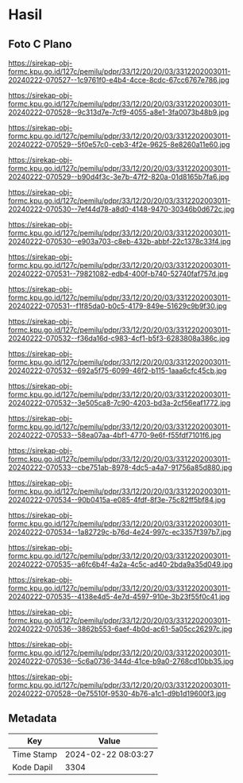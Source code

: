 # Hasil

## Foto C Plano

https://sirekap-obj-formc.kpu.go.id/127c/pemilu/pdpr/33/12/20/20/03/3312202003011-20240222-070527--1c9761f0-e4b4-4cce-8cdc-67cc6767e786.jpg

https://sirekap-obj-formc.kpu.go.id/127c/pemilu/pdpr/33/12/20/20/03/3312202003011-20240222-070528--9c313d7e-7cf9-4055-a8e1-3fa0073b48b9.jpg

https://sirekap-obj-formc.kpu.go.id/127c/pemilu/pdpr/33/12/20/20/03/3312202003011-20240222-070529--5f0e57c0-ceb3-4f2e-9625-8e8260a11e60.jpg

https://sirekap-obj-formc.kpu.go.id/127c/pemilu/pdpr/33/12/20/20/03/3312202003011-20240222-070529--b90d4f3c-3e7b-47f2-820a-01d8165b7fa6.jpg

https://sirekap-obj-formc.kpu.go.id/127c/pemilu/pdpr/33/12/20/20/03/3312202003011-20240222-070530--7ef44d78-a8d0-4148-9470-30346b0d672c.jpg

https://sirekap-obj-formc.kpu.go.id/127c/pemilu/pdpr/33/12/20/20/03/3312202003011-20240222-070530--e903a703-c8eb-432b-abbf-22c1378c33f4.jpg

https://sirekap-obj-formc.kpu.go.id/127c/pemilu/pdpr/33/12/20/20/03/3312202003011-20240222-070531--79821082-edb4-400f-b740-52740faf757d.jpg

https://sirekap-obj-formc.kpu.go.id/127c/pemilu/pdpr/33/12/20/20/03/3312202003011-20240222-070531--f1f85da0-b0c5-4179-849e-51629c9b9f30.jpg

https://sirekap-obj-formc.kpu.go.id/127c/pemilu/pdpr/33/12/20/20/03/3312202003011-20240222-070532--f36da16d-c983-4cf1-b5f3-6283808a386c.jpg

https://sirekap-obj-formc.kpu.go.id/127c/pemilu/pdpr/33/12/20/20/03/3312202003011-20240222-070532--692a5f75-6099-46f2-b115-1aaa6cfc45cb.jpg

https://sirekap-obj-formc.kpu.go.id/127c/pemilu/pdpr/33/12/20/20/03/3312202003011-20240222-070532--3e505ca8-7c90-4203-bd3a-2cf56eaf1772.jpg

https://sirekap-obj-formc.kpu.go.id/127c/pemilu/pdpr/33/12/20/20/03/3312202003011-20240222-070533--58ea07aa-4bf1-4770-9e6f-f55fdf7101f6.jpg

https://sirekap-obj-formc.kpu.go.id/127c/pemilu/pdpr/33/12/20/20/03/3312202003011-20240222-070533--cbe751ab-8978-4dc5-a4a7-91756a85d880.jpg

https://sirekap-obj-formc.kpu.go.id/127c/pemilu/pdpr/33/12/20/20/03/3312202003011-20240222-070534--90b0415a-e085-4fdf-8f3e-75c82ff5bf84.jpg

https://sirekap-obj-formc.kpu.go.id/127c/pemilu/pdpr/33/12/20/20/03/3312202003011-20240222-070534--1a82729c-b76d-4e24-997c-ec3357f397b7.jpg

https://sirekap-obj-formc.kpu.go.id/127c/pemilu/pdpr/33/12/20/20/03/3312202003011-20240222-070535--a6fc6b4f-4a2a-4c5c-ad40-2bda9a35d049.jpg

https://sirekap-obj-formc.kpu.go.id/127c/pemilu/pdpr/33/12/20/20/03/3312202003011-20240222-070535--4138e4d5-4e7d-4597-910e-3b23f55f0c41.jpg

https://sirekap-obj-formc.kpu.go.id/127c/pemilu/pdpr/33/12/20/20/03/3312202003011-20240222-070536--3862b553-6aef-4b0d-ac61-5a05cc26297c.jpg

https://sirekap-obj-formc.kpu.go.id/127c/pemilu/pdpr/33/12/20/20/03/3312202003011-20240222-070536--5c6a0736-344d-41ce-b9a0-2768cd10bb35.jpg

https://sirekap-obj-formc.kpu.go.id/127c/pemilu/pdpr/33/12/20/20/03/3312202003011-20240222-070528--0e75510f-9530-4b76-a1c1-d9b1d19600f3.jpg


## Metadata

| Key        | Value               |
| ---------- | ------------------- |
| Time Stamp | 2024-02-22 08:03:27 |
| Kode Dapil | 3304                |



